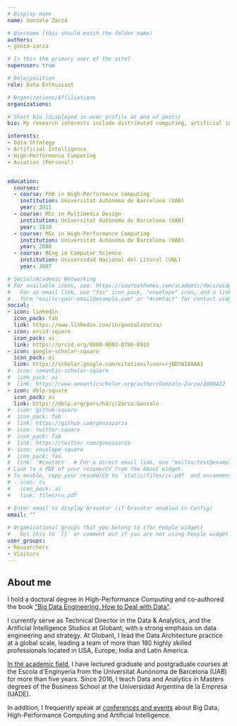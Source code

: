 ```yaml
---
# Display name
name: Gonzalo Zarza

# Username (this should match the folder name)
authors:
- gonza-zarza

# Is this the primary user of the site?
superuser: true

# Role/position
role: Data Enthusiast

# Organizations/Affiliations
organizations:

# Short bio (displayed in user profile at end of posts)
bio: My research interests include distributed computing, artificial intelligence and data and analytcs.

interests:
- Data Strategy
- Artificial Intelligence
- High-Performance Computing
- Aviation (Personal)


education:
  courses:
  - course: PhD in High-Performance Computing
    institution: Universitat Autònoma de Barcelona (UAB)
    year: 2011
  - course: MSc in Multimedia Design 
    institution: Universitat Autònoma de Barcelona (UAB)
    year: 2010
  - course: MSc in High-Performance Computing
    institution: Universitat Autònoma de Barcelona (UAB)
    year: 2008
  - course: BEng in Computer Science
    institution: Universidad Nacional del Litoral (UNL)
    year: 2007

# Social/Academic Networking
# For available icons, see: https://sourcethemes.com/academic/docs/widgets/#icons
#   For an email link, use "fas" icon pack, "envelope" icon, and a link in the
#   form "mailto:your-email@example.com" or "#contact" for contact widget.
social:
- icon: linkedin
  icon_pack: fab
  link: https://www.linkedin.com/in/gonzalozarza/
- icon: orcid-square
  icon_pack: ai
  link: https://orcid.org/0000-0003-0795-0933
- icon: google-scholar-square
  icon_pack: ai
  link: https://scholar.google.com/citations?user=rjBDtWIAAAAJ
#- icon: semantic-scholar-square
#  icon_pack: ai
#  link: https://www.semanticscholar.org/author/Gonzalo-Zarza/2869422
- icon: dblp-square
  icon_pack: ai
  link: https://dblp.org/pers/hd/z/Zarza:Gonzalo
#- icon: github-square
#  icon_pack: fab
#  link: https://github.com/gonzazarza
#- icon: twitter-square
#  icon_pack: fab
#  link: https://twitter.com/gonzazarza
#- icon: envelope-square
#  icon_pack: fas
#  link: '#contact'  # For a direct email link, use "mailto:test@example.org".
# Link to a PDF of your resume/CV from the About widget.
# To enable, copy your resume/CV to `static/files/cv.pdf` and uncomment the lines below.  
# - icon: cv
#   icon_pack: ai
#   link: files/cv.pdf

# Enter email to display Gravatar (if Gravatar enabled in Config)
email: ""
  
# Organizational groups that you belong to (for People widget)
#   Set this to `[]` or comment out if you are not using People widget.  
user_groups:
- Researchers
- Visitors
---
```


## About me

I hold a doctoral degree in High-Performance Computing and co-authored the book ["Big Data Engineering, How to Deal with Data"](http://www.editorialuoc.cat/la-ingenieria-del-big-data).

I currently serve as Technical Director in the Data & Analytics, and the Artificial Intelligence Studios at Globant, with a strong emphasis on data engineering and strategy. At Globant, I lead the Data Architecture practice at a global scale, leading a team of more than 180 highly skilled professionals located in USA, Europe, India and Latin America.

[In the academic field](#teaching), I have lectured graduate and postgraduate courses at the Escola d'Enginyeria from the Universitat Aunònoma de Barcelona (UAB) for more than five years. Since 2016, I teach Data and Analytics in Masters degrees of the Business School at the Universidad Argentina de la Empresa (UADE). 

In addition, I frequently speak at [conferences and events](#talks) about Big Data, High-Performance Computing and Artificial Intelligence.